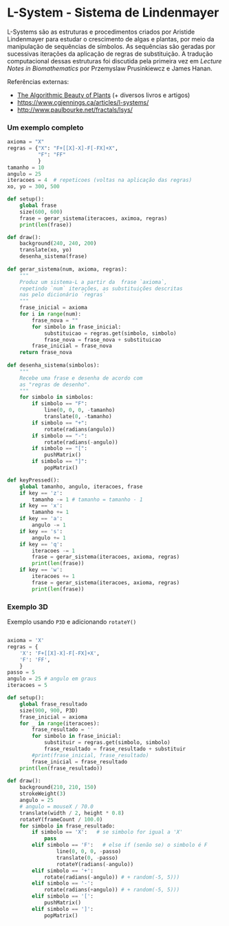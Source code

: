 # L-System - Sistema de Lindenmayer

L-Systems são as estruturas e procedimentos criados por Aristide Lindenmayer para estudar o crescimento de algas e plantas, por meio da manipulação de sequências de símbolos. As sequências são geradas por sucessivas iterações da aplicação de regras de substituição. A tradução computacional dessas estruturas foi discutida pela primeira vez em *Lecture Notes in Biomathematics* por Przemyslaw Prusinkiewcz e James Hanan.

Referências externas:
- [The Algorithmic Beauty of Plants](http://algorithmicbotany.org/papers/#abop) (+ diversos livros e artigos)
- https://www.cgjennings.ca/articles/l-systems/
- http://www.paulbourke.net/fractals/lsys/ 

### Um exemplo completo

```python
axioma = "X"
regras = {"X": "F+[[X]-X]-F[-FX]+X",
          "F": "FF"
          }          
tamanho = 10
angulo = 25
iteracoes = 4  # repeticoes (voltas na aplicação das regras)
xo, yo = 300, 500

def setup():
    global frase
    size(600, 600)
    frase = gerar_sistema(iteracoes, aximoa, regras)
    print(len(frase))

def draw():
    background(240, 240, 200)
    translate(xo, yo)
    desenha_sistema(frase)
            
def gerar_sistema(num, axioma, regras):
    """
    Produz um sistema-L a partir da  frase `axioma`,
    repetindo `num` iterações, as substituições descritas
    nas pelo dicionário `regras`
    """
    frase_inicial = axioma
    for i in range(num):
        frase_nova = ""
        for simbolo in frase_inicial:
            substituicao = regras.get(simbolo, simbolo)  
            frase_nova = frase_nova + substituicao
        frase_inicial = frase_nova
    return frase_nova
            
def desenha_sistema(simbolos):
    """
    Recebe uma frase e desenha de acordo com
    as "regras de desenho".
    """
    for simbolo in simbolos:
        if simbolo == "F":
            line(0, 0, 0, -tamanho)
            translate(0, -tamanho)
        if simbolo == "+":
            rotate(radians(angulo))
        if simbolo == "-":
            rotate(radians(-angulo))
        if simbolo == "[":
            pushMatrix()
        if simbolo == "]":
            popMatrix()

def keyPressed():
    global tamanho, angulo, iteracoes, frase
    if key == 'z':
        tamanho -= 1 # tamanho = tamanho - 1
    if key == 'x':
        tamanho += 1
    if key == 'a':
        angulo -= 1
    if key == 's':
        angulo += 1       
    if key == 'q':
        iteracoes -= 1
        frase = gerar_sistema(iteracoes, axioma, regras)
        print(len(frase))
    if key == 'w':
        iteracoes += 1   
        frase = gerar_sistema(iteracoes, axioma, regras)
        print(len(frase))
```


### Exemplo 3D

Exemplo usando `P3D` e adicionando `rotateY()`

```python

axioma = 'X'
regras = {
    'X': 'F+[[X]-X]-F[-FX]+X',
    'F': 'FF',      
    }
passo = 5
angulo = 25 # angulo em graus
iteracoes = 5

def setup():
    global frase_resultado
    size(900, 900, P3D)
    frase_inicial = axioma
    for _ in range(iteracoes):
        frase_resultado = ''
        for simbolo in frase_inicial:
            substituir = regras.get(simbolo, simbolo)
            frase_resultado = frase_resultado + substituir
        #print(frase_inicial, frase_resultado)
        frase_inicial = frase_resultado    
    print(len(frase_resultado))
    
def draw():
    background(210, 210, 150)
    strokeWeight(3)    
    angulo = 25
    # angulo = mouseX / 70.0
    translate(width / 2, height * 0.8)
    rotateY(frameCount / 100.0)
    for simbolo in frase_resultado:
        if simbolo == 'X':   # se simbolo for igual a 'X'
            pass
        elif simbolo == 'F':   # else if (senão se) o simbolo é F
                line(0, 0, 0, -passo)
                translate(0, -passo)
                rotateY(radians(-angulo))
        elif simbolo == '+':
            rotate(radians(-angulo)) # + random(-5, 5)))
        elif simbolo == '-':
            rotate(radians(+angulo)) # + random(-5, 5)))
        elif simbolo == '[':
            pushMatrix()
        elif simbolo == ']':
            popMatrix()
```



